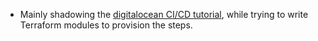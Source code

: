 - Mainly shadowing the [digitalocean CI/CD tutorial](https://www.digitalocean.com/community/tutorials/how-to-automate-deployments-to-digitalocean-kubernetes-with-circleci), while trying to write Terraform modules to provision the steps.